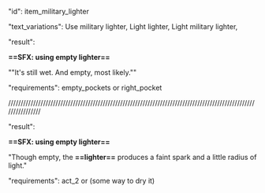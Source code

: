 "id": item_military_lighter

"text_variations":
Use military lighter, Light lighter, Light military lighter,

"result":

**==SFX: using empty lighter==**

""It's still wet. And empty, most likely.""

"requirements": empty_pockets or right_pocket

////////////////////////////////////////////////////////////////////////////////////////////////////////////////

"result":

**==SFX: using empty lighter==**

"Though empty, the **==lighter==** produces a faint spark and a little radius of light."

"requirements": act_2 or (some way to dry it)